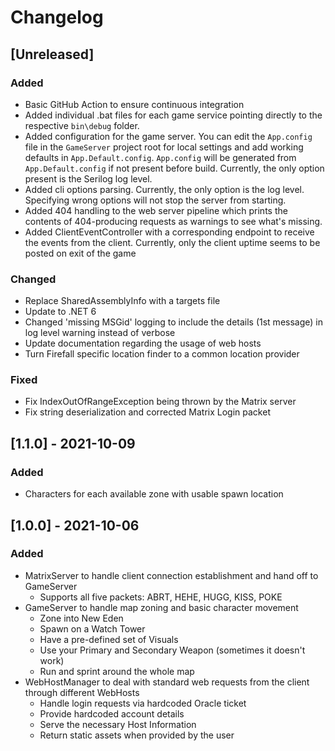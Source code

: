 # Changelog

## [Unreleased]

### Added

- Basic GitHub Action to ensure continuous integration
- Added individual .bat files for each game service pointing directly to the respective `bin\debug` folder.
- Added configuration for the game server. You can edit the `App.config` file in the `GameServer` project root for local settings and add working defaults in `App.Default.config`.
  `App.config` will be generated from `App.Default.config` if not present before build.
  Currently, the only option present is the Serilog log level.
- Added cli options parsing. Currently, the only option is the log level. Specifying wrong options will not stop the server from starting.
- Added 404 handling to the web server pipeline which prints the contents of 404-producing requests as warnings to see what's missing.
- Added ClientEventController with a corresponding endpoint to receive the events from the client. Currently, only the client uptime seems to be posted on exit of the game

### Changed

- Replace SharedAssemblyInfo with a targets file
- Update to .NET 6
- Changed 'missing MSGid' logging to include the details (1st message) in log level warning instead of verbose
- Update documentation regarding the usage of web hosts
- Turn Firefall specific location finder to a common location provider

### Fixed

- Fix IndexOutOfRangeException being thrown by the Matrix server
- Fix string deserialization and corrected Matrix Login packet

## [1.1.0] - 2021-10-09

### Added

- Characters for each available zone with usable spawn location

## [1.0.0] - 2021-10-06

### Added

- MatrixServer to handle client connection establishment and hand off to GameServer
  - Supports all five packets: ABRT, HEHE, HUGG, KISS, POKE
- GameServer to handle map zoning and basic character movement
  - Zone into New Eden
  - Spawn on a Watch Tower
  - Have a pre-defined set of Visuals
  - Use your Primary and Secondary Weapon (sometimes it doesn't work)
  - Run and sprint around the whole map
- WebHostManager to deal with standard web requests from the client through different WebHosts
  - Handle login requests via hardcoded Oracle ticket
  - Provide hardcoded account details
  - Serve the necessary Host Information
  - Return static assets when provided by the user
